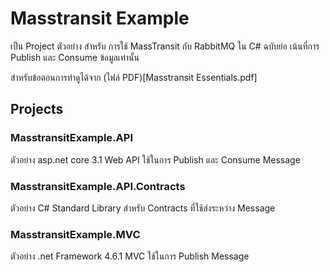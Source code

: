 # Masstransit Example

เป็น Project ตัวอย่าง สำหรับ การใช้ MassTransit กับ RabbitMQ ใน C# ฉบับย่อ เน้นที่การ Publish และ Consume ข้อมูลเท่านั้น

สำหรับข้อตอนการทำดูได้จาก (ไฟล์ PDF)[Masstransit Essentials.pdf]

## Projects

### MasstransitExample.API

ตัวอย่าง asp.net core 3.1 Web API ใช้ในการ Publish และ Consume Message

### MasstransitExample.API.Contracts

ตัวอย่าง C# Standard Library สำหรับ Contracts ที่ใช้ส่งระหว่าง Message

### MasstransitExample.MVC

ตัวอย่าง .net Framework 4.6.1 MVC ใช้ในการ Publish Message
